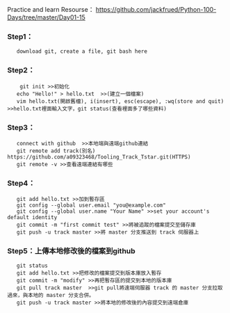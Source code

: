 Practice and learn 
Resourse： https://github.com/jackfrued/Python-100-Days/tree/master/Day01-15 

### Step1：
       download git, create a file, git bash here

### Step2：
        git init >>初始化
       echo "Hello!" > hello.txt  >>(建立一個檔案)
       vim hello.txt(開啟舊檔), i(insert), esc(escape), :wq(store and quit)  >>hello.txt裡面輸入文字，git status(查看裡面多了哪些資料)
       
### Step3：
       connect with github  >>本地端與遠端github連結
       git remote add track(別名) https://github.com/a09323468/Tooling_Track_Tstar.git(HTTPS)
       git remote -v >>查看遠端連結有哪些
       
### Step4：
       git add hello.txt >>加到暫存區
       git config --global user.email "you@example.com"
       git config --global user.name "Your Name" >>set your account's default identity
       git commit -m "first commit test" >>將被追蹤的檔案提交至儲存庫 
       git push -u track master >>將 master 分支推送到 track 伺服器上
       
### Step5：上傳本地修改後的檔案到github
       git status
       git add hello.txt >>把修改的檔案提交到版本庫放入暫存
       git commit -m "modify" >>再把暫存區的提交到本地的版本庫
       git pull track master  >>git pull將遠端伺服器 track 的 master 分支拉取過來，與本地的 master 分支合併。
       git push -u track master >>將本地的修改後的內容提交到遠端倉庫
